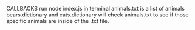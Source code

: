 CALLBACKS
run node index.js in terminal
animals.txt is a list of animals
bears.dictionary and cats.dictionary will check animals.txt to see if those specific animals are inside of the .txt file.
